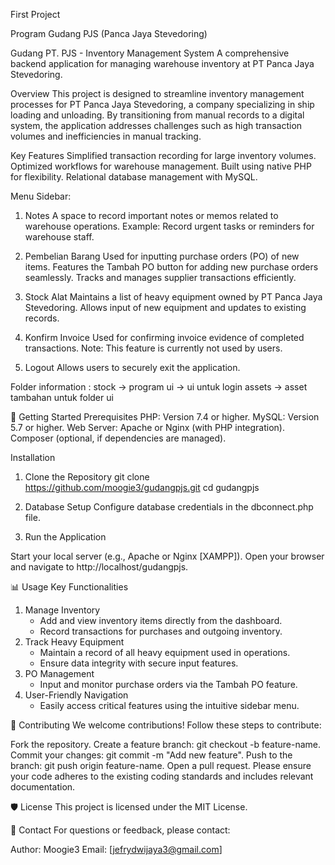 First Project 

Program Gudang PJS (Panca Jaya Stevedoring)

Gudang PT. PJS - Inventory Management System
A comprehensive backend application for managing warehouse inventory at PT Panca Jaya Stevedoring.

Overview
This project is designed to streamline inventory management processes for PT Panca Jaya Stevedoring, a company specializing in ship loading and unloading. By transitioning from manual records to a digital system, the application addresses challenges such as high transaction volumes and inefficiencies in manual tracking.

Key Features
Simplified transaction recording for large inventory volumes.
Optimized workflows for warehouse management.
Built using native PHP for flexibility.
Relational database management with MySQL.

Menu Sidebar:

1. Notes
A space to record important notes or memos related to warehouse operations.
Example: Record urgent tasks or reminders for warehouse staff.

3. Pembelian Barang
Used for inputting purchase orders (PO) of new items.
Features the Tambah PO button for adding new purchase orders seamlessly.
Tracks and manages supplier transactions efficiently.

4. Stock Alat
Maintains a list of heavy equipment owned by PT Panca Jaya Stevedoring.
Allows input of new equipment and updates to existing records.

5. Konfirm Invoice
Used for confirming invoice evidence of completed transactions.
Note: This feature is currently not used by users.

6. Logout
Allows users to securely exit the application.

Folder information :
stock -> program
ui -> ui untuk login
assets -> asset tambahan untuk folder ui


🚀 Getting Started
Prerequisites
PHP: Version 7.4 or higher.
MySQL: Version 5.7 or higher.
Web Server: Apache or Nginx (with PHP integration).
Composer (optional, if dependencies are managed).

Installation
1. Clone the Repository
git clone https://github.com/moogie3/gudangpjs.git
cd gudangpjs

2. Database Setup
Configure database credentials in the dbconnect.php file.

3. Run the Application

Start your local server (e.g., Apache or Nginx [XAMPP]).
Open your browser and navigate to http://localhost/gudangpjs.


📊 Usage
Key Functionalities
1. Manage Inventory
   - Add and view inventory items directly from the dashboard.
   - Record transactions for purchases and outgoing inventory.
2. Track Heavy Equipment
   - Maintain a record of all heavy equipment used in operations.
   - Ensure data integrity with secure input features.
3. PO Management
   - Input and monitor purchase orders via the Tambah PO feature.
4. User-Friendly Navigation
   - Easily access critical features using the intuitive sidebar menu.


🤝 Contributing
We welcome contributions! Follow these steps to contribute:

Fork the repository.
Create a feature branch: git checkout -b feature-name.
Commit your changes: git commit -m "Add new feature".
Push to the branch: git push origin feature-name.
Open a pull request.
Please ensure your code adheres to the existing coding standards and includes relevant documentation.

🛡️ License
This project is licensed under the MIT License.

📧 Contact
For questions or feedback, please contact:

Author: Moogie3
Email: [jefrydwijaya3@gmail.com]


